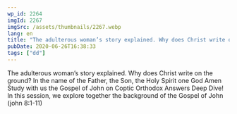 ```yaml
---
wp_id: 2264
imgId: 2267
imgSrc: /assets/thumbnails/2267.webp
lang: en
title: "The adulterous woman’s story explained. Why does Christ write on the ground? by Fr. Gabriel Wissa"
pubDate: 2020-06-26T16:38:33
tags: ["dd"]
---
```


<!-- page: 6 -->

<p>The adulterous woman’s story explained. Why does Christ write on the ground? In the name of the Father, the Son, the Holy Spirit one God Amen Study with us the Gospel of John on Coptic Orthodox Answers Deep Dive! In this session, we explore together the background of the Gospel of John (john 8:1-11)</p>
<p>&nbsp;</p>

